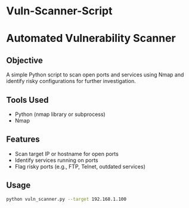 # Vuln-Scanner-Script
# Automated Vulnerability Scanner

## Objective
A simple Python script to scan open ports and services using Nmap and identify risky configurations for further investigation.

##  Tools Used
- Python (nmap library or subprocess)
- Nmap

## Features
- Scan target IP or hostname for open ports  
- Identify services running on ports  
- Flag risky ports (e.g., FTP, Telnet, outdated services)

## Usage
```bash
python vuln_scanner.py --target 192.168.1.100

